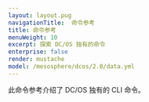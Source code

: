 ```yaml
---
layout: layout.pug
navigationTitle:  命令参考
title: 命令参考
menuWeight: 10
excerpt: 探索 DC/OS 独有的命令
enterprise: false
render: mustache
model: /mesosphere/dcos/2.0/data.yml
---
```


此命令参考介绍了 DC/OS 独有的 CLI 命令。
